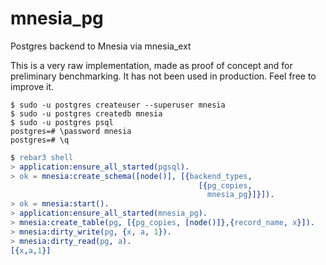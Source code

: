 # mnesia_pg
Postgres backend to Mnesia via mnesia_ext

This is a very raw implementation, made as proof of concept and for preliminary benchmarking. It has not been used in production. Feel free to improve it.

```
$ sudo -u postgres createuser --superuser mnesia
$ sudo -u postgres createdb mnesia
$ sudo -u postgres psql
postgres=# \password mnesia
postgres=# \q
```

```erlang
$ rebar3 shell
> application:ensure_all_started(pgsql).
> ok = mnesia:create_schema([node()], [{backend_types,
                                          [{pg_copies,
                                            mnesia_pg}]}]).
> ok = mnesia:start().
> application:ensure_all_started(mnesia_pg).
> mnesia:create_table(pg, [{pg_copies, [node()]},{record_name, x}]).
> mnesia:dirty_write(pg, {x, a, 1}).
> mnesia:dirty_read(pg, a).
[{x,a,1}]
```
